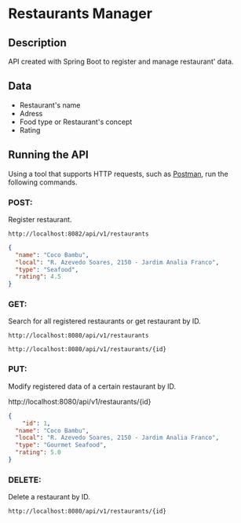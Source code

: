 # Restaurants Manager

## Description
API created with Spring Boot to register and manage restaurant' data.

## Data
- Restaurant's name
- Adress
- Food type or Restaurant's concept
- Rating
 
## Running the API
Using a tool that supports HTTP requests, such as [Postman](https://www.postman.com/), run the following commands.

### POST: 
Register restaurant.
```
http://localhost:8082/api/v1/restaurants
```

```JSON
{
  "name": "Coco Bambu",
  "local": "R. Azevedo Soares, 2150 - Jardim Analia Franco",
  "type": "Seafood",
  "rating": 4.5
}
```

### GET:
Search for all registered restaurants or get restaurant by ID.
```
http://localhost:8080/api/v1/restaurants
```
```
http://localhost:8080/api/v1/restaurants/{id}
```


### PUT:
Modify registered data of a certain restaurant by ID.

http://localhost:8080/api/v1/restaurants/{id}

```JSON
{
    "id": 1,
  "name": "Coco Bambu",
  "local": "R. Azevedo Soares, 2150 - Jardim Analia Franco",
  "type": "Gourmet Seafood",
  "rating": 5.0
}
```

### DELETE:
Delete a restaurant by ID.

```
http://localhost:8080/api/v1/restaurants/{id}
```



 
